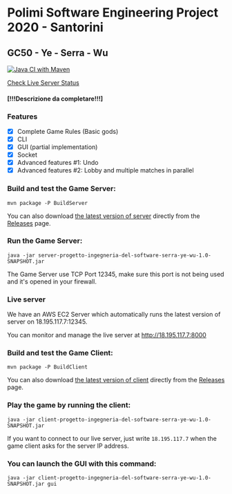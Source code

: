 # Polimi Software Engineering Project 2020 - Santorini
## GC50 - Ye - Serra - Wu

[![Java CI with Maven](https://github.com/Kishin98/ing-sw-2020-ye-serra-wu/workflows/Java%20CI%20with%20Maven/badge.svg)](https://github.com/Kishin98/ing-sw-2020-ye-serra-wu/actions) 

[Check Live Server Status](http://18.195.117.7:8000)

#### [!!!Descrizione da completare!!!]

### Features
- [X] Complete Game Rules (Basic gods) 
- [X] CLI
- [X] GUI (partial implementation)
- [X] Socket
- [X] Advanced features #1: Undo
- [X] Advanced features #2: Lobby and multiple matches in parallel 

### Build and test the Game Server:
```
mvn package -P BuildServer
```
You can also download [the latest version of server](https://github.com/Kishin98/ing-sw-2020-ye-serra-wu/releases/download/tip/server-progetto-ingegneria-del-software-serra-ye-wu-1.0-SNAPSHOT.jar) directly from the [Releases](https://github.com/Kishin98/ing-sw-2020-ye-serra-wu/releases) page.


### Run the Game Server:
```
java -jar server-progetto-ingegneria-del-software-serra-ye-wu-1.0-SNAPSHOT.jar
```
The Game Server use TCP Port 12345, make sure this port is not being used and it's opened in your firewall.

### Live server
We have an AWS EC2 Server which automatically runs the latest version of server on 18.195.117.7:12345.

You can monitor and manage the live server at http://18.195.117.7:8000

### Build and test the Game Client: 
```
mvn package -P BuildClient
```
You can also download [the latest version of client](https://github.com/Kishin98/ing-sw-2020-ye-serra-wu/releases/download/tip/client-progetto-ingegneria-del-software-serra-ye-wu-1.0-SNAPSHOT.jar) directly from the [Releases](https://github.com/Kishin98/ing-sw-2020-ye-serra-wu/releases) page.

### Play the game by running the client:
```
java -jar client-progetto-ingegneria-del-software-serra-ye-wu-1.0-SNAPSHOT.jar
```
If you want to connect to our live server, just write `18.195.117.7` when the game client asks for the server IP address.

### You can launch the GUI with this command:
```
java -jar client-progetto-ingegneria-del-software-serra-ye-wu-1.0-SNAPSHOT.jar gui
```

